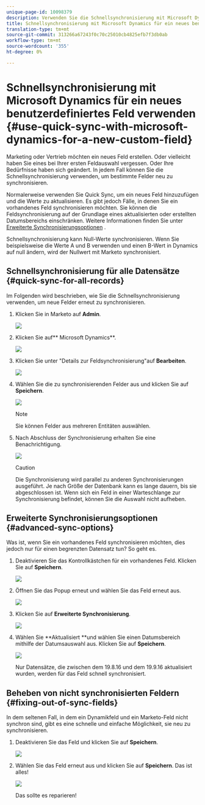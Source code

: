 ```yaml
---
unique-page-id: 10098379
description: Verwenden Sie die Schnellsynchronisierung mit Microsoft Dynamics für ein neues benutzerdefiniertes Feld - Marketing Docs - Produktdokumentation
title: Schnellsynchronisierung mit Microsoft Dynamics für ein neues benutzerdefiniertes Feld verwenden
translation-type: tm+mt
source-git-commit: 313266a67243f0c70c25010cb4825efb7f3db0ab
workflow-type: tm+mt
source-wordcount: '355'
ht-degree: 0%

---
```



# Schnellsynchronisierung mit Microsoft Dynamics für ein neues benutzerdefiniertes Feld verwenden {#use-quick-sync-with-microsoft-dynamics-for-a-new-custom-field}

Marketing oder Vertrieb möchten ein neues Feld erstellen. Oder vielleicht haben Sie eines bei Ihrer ersten Feldauswahl vergessen. Oder Ihre Bedürfnisse haben sich geändert. In jedem Fall können Sie die Schnellsynchronisierung verwenden, um bestimmte Felder neu zu synchronisieren.

Normalerweise verwenden Sie Quick Sync, um ein neues Feld hinzuzufügen und die Werte zu aktualisieren. Es gibt jedoch Fälle, in denen Sie ein vorhandenes Feld synchronisieren möchten. Sie können die Feldsynchronisierung auf der Grundlage eines aktualisierten oder erstellten Datumsbereichs einschränken. Weitere Informationen finden Sie unter [Erweiterte Synchronisierungsoptionen](#Advanced_Sync_Options) .

Schnellsynchronisierung kann Null-Werte synchronisieren. Wenn Sie beispielsweise die Werte A und B verwenden und einen B-Wert in Dynamics auf null ändern, wird der Nullwert mit Marketo synchronisiert.

## Schnellsynchronisierung für alle Datensätze {#quick-sync-for-all-records}

Im Folgenden wird beschrieben, wie Sie die Schnellsynchronisierung verwenden, um neue Felder erneut zu synchronisieren.

1. Klicken Sie in Marketo auf **Admin**.

   ![](assets/image2016-8-19-11-3a14-3a5.png)

1. Klicken Sie auf** Microsoft Dynamics**.

   ![](assets/image2016-8-19-11-3a15-3a8.png)

1. Klicken Sie unter &quot;Details zur Feldsynchronisierung&quot;auf **Bearbeiten**.

   ![](assets/image2016-8-19-11-3a16-3a22.png)

1. Wählen Sie die zu synchronisierenden Felder aus und klicken Sie auf **Speichern**.

   ![](assets/image2016-8-25-15-3a26-3a11.png)

   >[!NOTE]
   >
   >Sie können Felder aus mehreren Entitäten auswählen.

1. Nach Abschluss der Synchronisierung erhalten Sie eine Benachrichtigung.

   ![](assets/field-sync-update-notification.png)

   >[!CAUTION]
   >
   >Die Synchronisierung wird parallel zu anderen Synchronisierungen ausgeführt. Je nach Größe der Datenbank kann es lange dauern, bis sie abgeschlossen ist. Wenn sich ein Feld in einer Warteschlange zur Synchronisierung befindet, können Sie die Auswahl nicht aufheben.

## Erweiterte Synchronisierungsoptionen {#advanced-sync-options}

Was ist, wenn Sie ein vorhandenes Feld synchronisieren möchten, dies jedoch nur für einen begrenzten Datensatz tun? So geht es.

1. Deaktivieren Sie das Kontrollkästchen für ein vorhandenes Feld. Klicken Sie auf **Speichern**.

   ![](assets/image2016-8-25-16-3a16-3a32.png)

1. Öffnen Sie das Popup erneut und wählen Sie das Feld erneut aus.

   ![](assets/select-field-reselect-hand.png)

1. Klicken Sie auf **Erweiterte Synchronisierung**.

   ![](assets/image2016-8-25-15-3a52-3a9.png)

1. Wählen Sie **Aktualisiert **und wählen Sie einen Datumsbereich mithilfe der Datumsauswahl aus. Klicken Sie auf **Speichern**.

   ![](assets/image2016-8-25-16-3a0-3a3.png)

   Nur Datensätze, die zwischen dem 19.8.16 und dem 19.9.16 aktualisiert wurden, werden für das Feld schnell synchronisiert.

## Beheben von nicht synchronisierten Feldern {#fixing-out-of-sync-fields}

In dem seltenen Fall, in dem ein Dynamikfeld und ein Marketo-Feld nicht synchron sind, gibt es eine schnelle und einfache Möglichkeit, sie neu zu synchronisieren.

1. Deaktivieren Sie das Feld und klicken Sie auf **Speichern**.

   ![](assets/image2016-8-25-16-3a16-3a32-1.png)

1. Wählen Sie das Feld erneut aus und klicken Sie auf **Speichern**. Das ist alles!

   ![](assets/image2016-8-25-16-3a20-3a45.png)

   Das sollte es reparieren!

